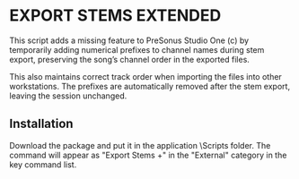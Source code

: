
# EXPORT STEMS EXTENDED

This script adds a missing feature to PreSonus Studio One (c) by 
temporarily adding numerical prefixes to channel names during stem
export, preserving the song’s channel order in the exported files. 
 
This also maintains correct track order when importing the files 
into other workstations. The prefixes are automatically removed 
after the stem export, leaving the session unchanged.

## Installation
Download the package and put it in the application \Scripts folder. The command will appear as "Export Stems +" in the "External" category in the key command list. 

